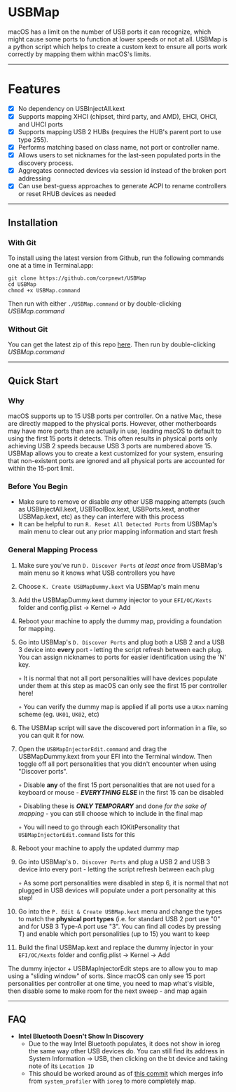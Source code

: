# USBMap
macOS has a limit on the number of USB ports it can recognize, which might cause some ports to function at lower speeds or not at all. USBMap is a python script which helps to create a custom kext to ensure all ports work correctly by mapping them within macOS's limits.

***

# Features

- [x] No dependency on USBInjectAll.kext
- [x] Supports mapping XHCI (chipset, third party, and AMD), EHCI, OHCI, and UHCI ports
- [x] Supports mapping USB 2 HUBs (requires the HUB's parent port to use type 255).
- [x] Performs matching based on class name, not port or controller name.
- [x] Allows users to set nicknames for the last-seen populated ports in the discovery process.
- [x] Aggregates connected devices via session id instead of the broken port addressing
- [x] Can use best-guess approaches to generate ACPI to rename controllers or reset RHUB devices as needed

***

## Installation

### With Git

To install using the latest version from Github, run the following commands one at a time in Terminal.app:

    git clone https://github.com/corpnewt/USBMap
    cd USBMap
    chmod +x USBMap.command
    
Then run with either `./USBMap.command` or by double-clicking *USBMap.command*

### Without Git

You can get the latest zip of this repo [here](https://github.com/corpnewt/USBMap/archive/master.zip).  Then run by double-clicking *USBMap.command*

***

## Quick Start

### Why

macOS supports up to 15 USB ports per controller. On a native Mac, these are directly mapped to the physical ports. However, other motherboards may have more ports than are actually in use, leading macOS to default to using the first 15 ports it detects. This often results in physical ports only achieving USB 2 speeds because USB 3 ports are numbered above 15. USBMap allows you to create a kext customized for your system, ensuring that non-existent ports are ignored and all physical ports are accounted for within the 15-port limit.

### Before You Begin

* Make sure to remove or disable *any* other USB mapping attempts (such as USBInjectAll.kext, USBToolBox.kext, USBPorts.kext, another USBMap.kext, etc) as they can interfere with this process
* It can be helpful to run `R. Reset All Detected Ports` from USBMap's main menu to clear out any prior mapping information and start fresh

### General Mapping Process

1. Make sure you've run `D. Discover Ports` *at least once* from USBMap's main menu so it knows what USB controllers you have
2. Choose `K. Create USBMapDummy.kext` via USBMap's main menu
3. Add the USBMapDummy.kext dummy injector to your `EFI/OC/Kexts` folder and config.plist -> Kernel -> Add
4. Reboot your machine to apply the dummy map, providing a foundation for mapping.
5. Go into USBMap's `D. Discover Ports` and plug both a USB 2 and a USB 3 device into **every** port - letting the script refresh between each plug. You can assign nicknames to ports for easier identification using the 'N' key.

    ◦ It is normal that not all port personalities will have devices populate under them at this step as macOS can only see the first 15 per controller here!

    ◦ You can verify the dummy map is applied if all ports use a `UKxx` naming scheme (eg. `UK01`, `UK02`, etc)


6. The USBMap script will save the discovered port information in a file, so you can quit it for now.
6. Open the `USBMapInjectorEdit.command` and drag the USBMapDummy.kext from your EFI into the Terminal window. Then toggle off all port personalities that you didn't encounter when using "Discover ports".

    ◦ Disable **any** of the first 15 port personalities that are not used for a keyboard or mouse - ***EVERYTHING ELSE*** in the first 15 can be disabled

    ◦ Disabling these is ***ONLY TEMPORARY*** and done *for the sake of mapping* - you can still choose which to include in the final map

    ◦ You will need to go through each IOKitPersonality that `USBMapInjectorEdit.command` lists for this
7. Reboot your machine to apply the updated dummy map
8. Go into USBMap's `D. Discover Ports` and plug a USB 2 and USB 3 device into every port - letting the script refresh between each plug

    ◦ As some port personalities were disabled in step 6, it is normal that not plugged in USB devices will populate under a port personality at this step!
9. Go into the `P. Edit & Create USBMap.kext` menu and change the types to match the **physical port types** (i.e. for standard USB 2 port use "0" and for USB 3 Type-A port use "3". You can find all codes by pressing T) and enable which port personalities (up to 15) you want to keep
10. Build the final USBMap.kext and replace the dummy injector in your `EFI/OC/Kexts` folder and config.plist -> Kernel -> Add

The dummy injector + USBMapInjectorEdit steps are to allow you to map using a "sliding window" of sorts.  Since macOS can only see 15 port personalities per controller at one time, you need to map what's visible, then disable some to make room for the next sweep - and map again

***

## FAQ

* **Intel Bluetooth Doesn't Show In Discovery**
  * Due to the way Intel Bluetooth populates, it does not show in ioreg the same way other USB devices do.  You can still find its address in System Information -> USB, then clicking on the bt device and taking note of its `Location ID`
  * This should be worked around as of [this commit](https://github.com/corpnewt/USBMap/commit/07beeeba6a1453ad5a38dcdd1c9d9e704f5fb662) which merges info from `system_profiler` with `ioreg` to more completely map.
